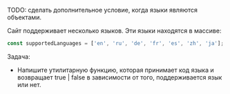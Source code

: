 TODO: сделать дополнительное условие, когда языки являются объектами.

Сайт поддерживает несколько языков. Эти языки находятся в массиве:

```javascript
const supportedLanguages = ['en', 'ru', 'de', 'fr', 'es', 'zh', 'ja'];
```

Задача:

* Напишите утилитарную функцию, которая принимает код языка и возвращает true | false в зависимости от того, поддерживается язык или нет.